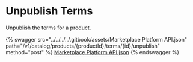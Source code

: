 # Unpublish Terms

Unpublish the terms for a product.

{% swagger src="../../../../.gitbook/assets/Marketplace Platform API.json" path="/v1/catalog/products/{productId}/terms/{id}/unpublish" method="post" %}
[Marketplace Platform API.json](<../../../../.gitbook/assets/Marketplace Platform API.json>)
{% endswagger %}
